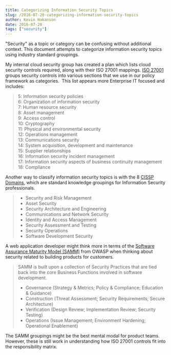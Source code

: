```yaml
---
title: Categorizing Information Security Topics
slug: /2016-07-20-categorizing-information-security-topics
author: Kevin Hakanson
date: 2016-07-20
tags: ["security"]
---
```

"Security" as a topic or category can be confusing without additional context. This document attempts to categorize information security topics using industry standard groupings.

My internal cloud security group has created a plan which lists cloud security controls required, along with their ISO 27001 mappings. [ISO 27001](http://www.iso27001security.com/html/27002.html) groups security controls into various sections that we use in our policy framework as categories.  This list appears more Enterprise IT focused and includes:

> 5: Information security policies  
> 6: Organization of information security  
> 7: Human resource security   
> 8: Asset management  
> 9: Access control  
> 10: Cryptography  
> 11: Physical and environmental security  
> 12: Operations management  
> 13: Communications security  
> 14: System acquisition, development and maintenance  
> 15: Supplier relationships  
> 16: Information security incident management  
> 17: Information security aspects of business continuity management  
> 18: Compliance  

Another way to classify information security topics is with the 8 [CISSP Domains](https://www.isc2.org/cissp-domains/default.aspx), which are standard knowledge groupings for Information Security professionals.

> * Security and Risk Management
> * Asset Security
> * Security Architecture and Engineering
> * Communications and Network Security
> * Identity and Access Management
> * Security Assessment and Testing
> * Security Operations
> * Software Development Security

A web application developer might think more in terms of the [Software Assurance Maturity Model (SAMM)](https://www.owasp.org/images/d/d8/OpenSAMM_Core_V1-1-Final.pdf) from OWASP when thinking about security related to building products for customers.

> SAMM is built upon a collection of Security Practices that are tied back into the core Business Functions involved in software development.
>
> * Governance (Strategy & Metrics; Policy & Compliance; Education & Guidance)
> * Construction (Threat Assessment; Security Requirements; Secure Architecture)
> * Verification (Design Review; Implementation Review; Security Testing)
> * Operations (Issue Management; Environment Hardening; Operational Enablement)

The SAMM groupings might be the best mental modal for product teams.  However, these is still work in understanding how ISO 27001 controls fit into the responsibility matrix.